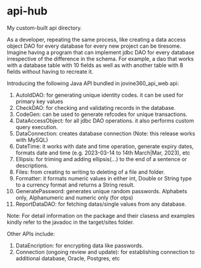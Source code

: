 # api-hub
My custom-built api directory.

As a developer, repeating the same process, like creating a data access object DAO for every database for every new project can be tiresome. Imagine having a program that can implement jdbc DAO for every database irrespective of the difference in the schema. For example, a dao that works with a database table with 10 fields as well as with another table with 8 fields without having to recreate it.

 Introducing the following Java API bundled in jovine360_api_web api:
 1. AutoIdDAO: for generating unique identity codes. it can be used for primary key values
 2. CheckDAO: for checking and validating records in the database.
 3. CodeGen: can be used to generate refcodes for unique transactions.
 4. DataAccessObject: for all jdbc DAO operations. it also performs custom query execution.
 5. DataConnection: creates database connection (Note: this release works with MySQL)
 6. DateTime: it works with date and time operation, generate expiry dates, formats date and time (e.g. 2023-03-14 to 14th March|Mar, 2023), etc
 7. Ellipsis: for triming and adding ellipsis(...) to the end of a sentence or descriptions.
 8. Files: from creating to writing to deleting of a file and folder.
 9. Formatter: it formats numeric values in either int, Double or String type to a currency format and returns a String result.
 10. GeneratePassword: generates unique random passwords. Alphabets only, Alphanumeric and numeric only (for otps)
 11. ReportDataDAO: for fetching datas/single values from any database.

Note: For detail information on the package and their clasess and examples kindly refer to the javadoc in the target/sites folder.

Other APIs include:
1. DataEncription: for encrypting data like passwords.
2. Connection (ongoing review and update): for establishing connection to additional database, Oracle, Postgres, etc
